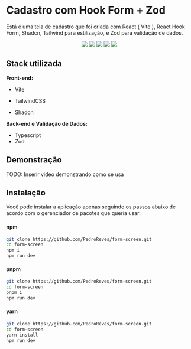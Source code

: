 # **Cadastro com Hook Form + Zod**

Está é uma tela de cadastro que foi criada com React ( Vite ), React Hook Form, Shadcn, Tailwind para estilização, e Zod para validação de dados.

<div align="center">  
	<img src='https://img.shields.io/badge/vite-%23646CFF.svg?style=for-the-badge&logo=vite&logoColor=white'/>  
	<img src='https://img.shields.io/badge/tailwindcss-%2338B2AC.svg?style=for-the-badge&logo=tailwind-css&logoColor=white'/>  
	<img src='https://img.shields.io/badge/typescript-%23007ACC.svg?style=for-the-badge&logo=typescript&logoColor=white'/>
	<img src='https://img.shields.io/badge/React%20Hook%20Form-%23EC5990.svg?style=for-the-badge&logo=reacthookform&logoColor=white' />
	<img src='https://img.shields.io/badge/Zod-3E67B1.svg?style=for-the-badge&logo=Zod&logoColor=white' />
</div>

## Stack utilizada

**Front-end:**

- Vite

- TailwindCSS

- Shadcn

**Back-end e Validação de Dados:** 
- Typescript  
- Zod

## Demonstração

TODO: Inserir video demonstrando como se usa


## Instalação

Você pode instalar a aplicação apenas seguindo os passos abaixo de acordo com o gerenciador de pacotes que queria usar:

#### npm

```bash
git clone https://github.com/PedroReves/form-screen.git
cd form-screen
npm i
npm run dev
```

#### pnpm

```bash
git clone https://github.com/PedroReves/form-screen.git
cd form-screen
pnpm i 
npm run dev
```

#### yarn

```bash
git clone https://github.com/PedroReves/form-screen.git
cd form-screen
yarn install
npm run dev
```